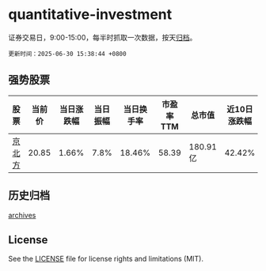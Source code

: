 # quantitative-investment

证券交易日，9:00-15:00，每半时抓取一次数据，按天[归档](archives)。

`更新时间：2025-06-30 15:38:44 +0800`

## 强势股票

|股票|当前价|当日涨跌幅|当日振幅|当日换手率|市盈率TTM|总市值|近10日涨跌幅|
|----|----|----|----|----|----|----|----|
|[京北方](https://xueqiu.com/S/SZ002987)|20.85|1.66%|7.8%|18.46%|58.39|180.91亿|42.42%|

## 历史归档

[archives](archives)

## License

See the [LICENSE](LICENSE) file for license rights and limitations (MIT).